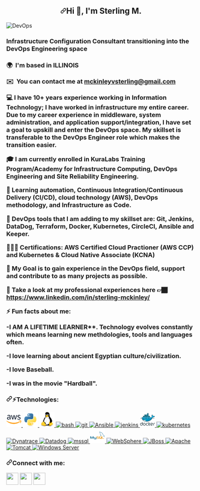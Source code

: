 
<div data-target="readme-toc.content" class="Box-body px-5 pb-5">
    <article class="markdown-body entry-content container-lg" itemprop="text"><h1 align="center" dir="auto"><a id="user-content-hi--im-Sterling-M" class="anchor" aria-hidden="true" href="#hi--im-Sterling-M"><svg class="octicon octicon-link" viewBox="0 0 16 16" version="1.1" width="16" height="16" aria-hidden="true"><path fill-rule="evenodd" d="M7.775 3.275a.75.75 0 001.06 1.06l1.25-1.25a2 2 0 112.83 2.83l-2.5 2.5a2 2 0 01-2.83 0 .75.75 0 00-1.06 1.06 3.5 3.5 0 004.95 0l2.5-2.5a3.5 3.5 0 00-4.95-4.95l-1.25 1.25zm-4.69 9.64a2 2 0 010-2.83l2.5-2.5a2 2 0 012.83 0 .75.75 0 001.06-1.06 3.5 3.5 0 00-4.95 0l-2.5 2.5a3.5 3.5 0 004.95 4.95l1.25-1.25a.75.75 0 00-1.06-1.06l-1.25 1.25a2 2 0 01-2.83 0z"></path></svg></a>Hi <g-emoji class="g-emoji" alias="wave" fallback src="https://github.githubassets.com/images/icons/emoji/unicode/1f44b.png">👋</g-emoji>, I'm Sterling M. </h1>
    <div align="left" dir="auto">
      
    
![DevOps](https://user-images.githubusercontent.com/91057035/180675628-4e5bda92-cbeb-48ae-9bf5-f5c14d50679f.jpg)

    
<h3> Infrastructure Configuration Consultant transitioning into the DevOps Engineering space</h3>
<h3 align="left" dir="auto">   

🌍  I'm based in ILLINOIS 
  
  
✉️  You can contact me at [mckinleyvsterling@gmail.com](mailto:mckinleyvsterling@gmail.com) 
  

💻 I have 10+ years experience working in Information Technology; I have worked in infrastructure my entire career. Due to my career experience in middleware, system administration, and application support/integration, I have set a goal to upskill and enter the DevOps space. My skillset is transferable to the DevOps Engineer role which makes the transition easier.

    
🎓 I am currently enrolled in KuraLabs Training Program/Academy for Infrastructure Computing, DevOps Engineering and Site Reliability Engineering.
 
 
🏫 Learning automation, Continuous Integration/Continuous Delivery (CI/CD), cloud technology (AWS), DevOps methodology, and Infrastructure as Code.
    
    
🔭 DevOps tools that I am adding to my skillset are: Git, Jenkins, DataDog, Terraform, Docker, Kubernetes, CircleCI, Ansible and Keeper.
    
    
👨🏾‍🎓 Certifications: AWS Certified Cloud Practioner (AWS CCP) and  Kubernetes & Cloud Native Associate (KCNA)
   
   
🎯 My Goal is to gain experience in the DevOps field, support and contribute to as many projects as possible.
    
    
📄 Take a look at my professional experiences here 👉🏾https://www.linkedin.com/in/sterling-mckinley/
    
    


⚡ Fun facts about me:

-I AM A LIFETIME LEARNER**. Technology evolves constantly which means learning new methdologies, tools and languages often.
    
-I love learning about ancient Egyptian culture/civilization. 
    
-I love Baseball.
    
-I was in the movie "Hardball".
    
    
<h3 align="left" dir="auto"><a id="user-content-technologies" class="anchor" aria-hidden="true" href="#technologies"><svg class="octicon octicon-link" viewBox="0 0 16 16" version="1.1" width="16" height="16" aria-hidden="true"><path fill-rule="evenodd" d="M7.775 3.275a.75.75 0 001.06 1.06l1.25-1.25a2 2 0 112.83 2.83l-2.5 2.5a2 2 0 01-2.83 0 .75.75 0 00-1.06 1.06 3.5 3.5 0 004.95 0l2.5-2.5a3.5 3.5 0 00-4.95-4.95l-1.25 1.25zm-4.69 9.64a2 2 0 010-2.83l2.5-2.5a2 2 0 012.83 0 .75.75 0 001.06-1.06 3.5 3.5 0 00-4.95 0l-2.5 2.5a3.5 3.5 0 004.95 4.95l1.25-1.25a.75.75 0 00-1.06-1.06l-1.25 1.25a2 2 0 01-2.83 0z"></path></svg></a><g-emoji class="g-emoji" alias="zap" fallback-src="https://github.githubassets.com/images/icons/emoji/unicode/26a1.png">⚡</g-emoji>Technologies:</h3> <p align="left" dir="auto"> 

<a href="https://aws.amazon.com" rel="nofollow"> <img src="https://raw.githubusercontent.com/devicons/devicon/master/icons/amazonwebservices/amazonwebservices-original-wordmark.svg" alt="aws" width="40" height="40" style="max-width: 100%;"> </a> 
<a href="https://www.python.org" rel="nofollow"> <img src="https://raw.githubusercontent.com/devicons/devicon/master/icons/python/python-original.svg" alt="python" width="40" height="40" style="max-width: 100%;"> </a>
<a href="https://www.linux.org/" rel="nofollow"> <img src="https://raw.githubusercontent.com/devicons/devicon/master/icons/linux/linux-original.svg" alt="linux" width="40" height="40" style="max-width: 100%;"> </a>
<a href="https://www.gnu.org/software/bash/" rel="nofollow"> <img src="https://camo.githubusercontent.com/bbb327d6ba7708520eaafd13396fed64d73bf5df5c4cdd0ba03cf0843f7a9340/68747470733a2f2f7777772e766563746f726c6f676f2e7a6f6e652f6c6f676f732f676e755f626173682f676e755f626173682d69636f6e2e737667" alt="bash" width="40" height="40" data-canonical-src="https://www.vectorlogo.zone/logos/gnu_bash/gnu_bash-icon.svg" style="max-width: 100%;"> </a>
<a href="https://git-scm.com/" rel="nofollow"> <img src="https://camo.githubusercontent.com/fbfcb9e3dc648adc93bef37c718db16c52f617ad055a26de6dc3c21865c3321d/68747470733a2f2f7777772e766563746f726c6f676f2e7a6f6e652f6c6f676f732f6769742d73636d2f6769742d73636d2d69636f6e2e737667" alt="git" width="40" height="40" data-canonical-src="https://www.vectorlogo.zone/logos/git-scm/git-scm-icon.svg" style="max-width: 100%;"> </a> 
<a href="https://www.ansible.com/" rel="nofollow"> <img src="https://th.bing.com/th/id/OIP.01e8Y1CViMfdzgL7t_ViagHaF2?w=271&h=214&c=7&r=0&o=5&dpr=1.3&pid=1.7" alt="Ansible" width="40" height="40" style="max-width: 100%;"> </a>
<a href="https://www.jenkins.io" rel="nofollow"> <img src="https://camo.githubusercontent.com/265574c40f0816ed0fd67127cfbc382866182a7ec468c614906103c15700e707/68747470733a2f2f7777772e766563746f726c6f676f2e7a6f6e652f6c6f676f732f6a656e6b696e732f6a656e6b696e732d69636f6e2e737667" alt="jenkins" width="40" height="40" data-canonical-src="https://www.vectorlogo.zone/logos/jenkins/jenkins-icon.svg" style="max-width: 100%;"> </a> 
<a href="https://www.docker.com/" rel="nofollow"> <img src="https://raw.githubusercontent.com/devicons/devicon/master/icons/docker/docker-original-wordmark.svg" alt="docker" width="40" height="40" style="max-width: 100%;"> </a> 
<a href="https://kubernetes.io" rel="nofollow"> <img src="https://camo.githubusercontent.com/e2046333bbd304d658f954a536f663f793365a2b2d1f687a6559faa9491c7cc0/68747470733a2f2f7777772e766563746f726c6f676f2e7a6f6e652f6c6f676f732f6b756265726e657465732f6b756265726e657465732d69636f6e2e737667" alt="kubernetes" width="40" height="40" data-canonical-src="https://www.vectorlogo.zone/logos/kubernetes/kubernetes-icon.svg" style="max-width: 100%;"> </a> 
<a href="https://www.dynatrace.com/" rel="nofollow"> <img src="https://logodix.com/logo/1952332.png" alt="Dynatrace" width="40" height="40" style="max-width: 100%;"> </a>
<a href="https://www.datadoghq.com/" rel="nofollow"> <img src="https://www.betterbuys.com/wp-content/uploads/2019/12/dd_logo_v_rgb.png" alt="Datadog" width="40;" height="40" style="max-width: 100%;"> </a>
<a href="https://www.microsoft.com/en-us/sql-server" rel="nofollow"> <img src="https://camo.githubusercontent.com/42dfd0950d93092d82d677877fe87d5bab1e2acccc1110bf0f9dd755988ccb7e/68747470733a2f2f7777772e7376677265706f2e636f6d2f73686f772f3330333232392f6d6963726f736f66742d73716c2d7365727665722d6c6f676f2e737667" alt="mssql" width="40" height="40" data-canonical-src="https://www.svgrepo.com/show/303229/microsoft-sql-server-logo.svg" style="max-width: 100%;"> </a> 
<a href="https://www.mysql.com/" rel="nofollow"> <img src="https://raw.githubusercontent.com/devicons/devicon/master/icons/mysql/mysql-original-wordmark.svg" alt="mysql" width="40" height="40" style="max-width: 100%;"> </a>
<a href="https://www.ibm.com/cloud/websphere-application-server" rel="nofollow"> <img src="https://logodix.com/logo/2158306.jpg" alt="WebSphere" width="40" height="40" style="max-width: 100%;"> </a>
<a href="https://www.redhat.com/en/technologies/jboss-middleware/application-platform" rel="nofollow"> <img src="https://static.alferez.es/wp-content/uploads/2010/10/JBoss_logo.png" alt="JBoss" width="40" height="40" style="max-width: 100%;"> </a>
<a href="https://httpd.apache.org/" rel="nofollow"> <img src="https://th.bing.com/th/id/OIP.rqSPa8LOVqyknHe-4TaKLAHaDu?pid=ImgDet&rs=1" alt="Apache" width="40" height="40" style="max-width: 100%;"> </a>
<a href="https://tomcat.apache.org//" rel="nofollow"> <img src="https://logos-download.com/wp-content/uploads/2018/09/Apache_Tomcat_Logo.png" alt="Tomcat" width="40" height="40" style="max-width: 100%;"> </a>
<a href="https://www.microsoft.com/en-us/windows-server/" rel="nofollow"> <img src="https://th.bing.com/th/id/OIP.RgVKipwvq6_hS85CotEInAHaE8?pid=ImgDet&rs=1" alt="Windows Server" width="40" height="40" style="max-width: 100%;"> </a>


      
    
<h3 align="left" dir="auto"><a id="user-content-connect-with-me" class="anchor" aria-hidden="true" href="#connect-with-me"><svg class="octicon octicon-link" viewBox="0 0 16 16" version="1.1" width="16" height="16" aria-hidden="true"><path fill-rule="evenodd" d="M7.775 3.275a.75.75 0 001.06 1.06l1.25-1.25a2 2 0 112.83 2.83l-2.5 2.5a2 2 0 01-2.83 0 .75.75 0 00-1.06 1.06 3.5 3.5 0 004.95 0l2.5-2.5a3.5 3.5 0 00-4.95-4.95l-1.25 1.25zm-4.69 9.64a2 2 0 010-2.83l2.5-2.5a2 2 0 012.83 0 .75.75 0 001.06-1.06 3.5 3.5 0 00-4.95 0l-2.5 2.5a3.5 3.5 0 004.95 4.95l1.25-1.25a.75.75 0 00-1.06-1.06l-1.25 1.25a2 2 0 01-2.83 0z"></path></svg></a>Connect with me:</h3> 
    
<p align="left"> <a href="https://www.github.com/mckinley1" target="_blank" rel="noreferrer"><img src="https://raw.githubusercontent.com/danielcranney/readme-generator/main/public/icons/socials/github-dark.svg" width="32" height="32" /></a> <a href="https://www.linkedin.com/in/sterling-mckinley" target="_blank" rel="noreferrer"><img src="https://raw.githubusercontent.com/danielcranney/readme-generator/main/public/icons/socials/linkedin.svg" width="32" height="32" /></a> <a href="https://www.twitter.com/SterlingMcKinl1" target="_blank" rel="noreferrer"><img src="https://raw.githubusercontent.com/danielcranney/readme-generator/main/public/icons/socials/twitter.svg" width="32" height="32" /></a></p>
    
